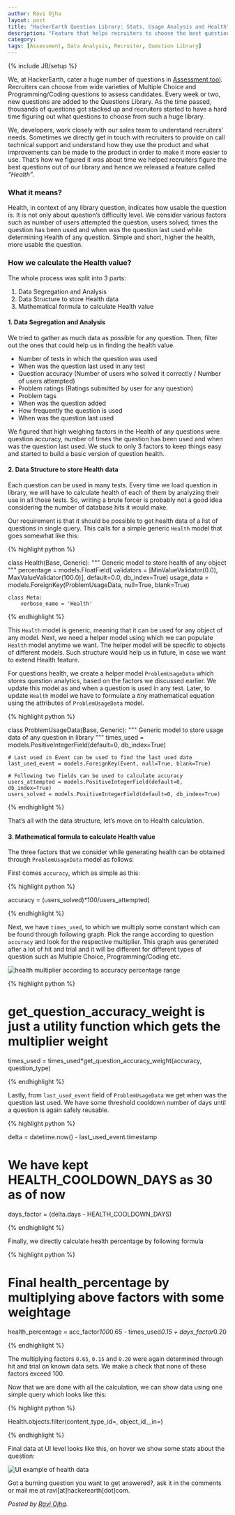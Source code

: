 ```yaml
---
author: Ravi Ojha
layout: post
title: "HackerEarth Question Library: Stats, Usage Analysis and Health"
description: "Feature that helps recruiters to choose the best questions for candidate assessment out of thousands of questions we serve in our library"
category:
tags: [Assessment, Data Analysis, Recruiter, Question Library]
---
```

{% include JB/setup %}


We, at HackerEarth, cater a huge number of questions in [Assessment tool](http://hackerearth.com/recruit/assessment/).
Recruiters can choose from wide varieties of Multiple Choice and Programming/Coding questions to assess candidates.
Every week or two, new questions are added to the Questions Library.
As the time passed, thousands of questions got stacked up and recruiters started to have a hard time figuring out what questions to choose from such a huge library.

We, developers, work closely with our sales team to understand recruiters’ needs.
Sometimes we directly get in touch with recruiters to provide on call technical support and
understand how they use the product and what improvements can be made to the product in order to make it more easier to use.
That’s how we figured it was about time we helped recruiters figure the best questions out of our library and hence we released a feature called *“Health”*.


### What it means? ###

Health, in context of any library question, indicates how usable the question is.
It is not only about question’s difficulty level.
We consider various factors such as number of users attempted the question, users solved, times the question has been used and
when was the question last used while determining Health of any question.
Simple and short, higher the health, more usable the question.


### How we calculate the Health value? ###

The whole process was split into 3 parts:

  1. Data Segregation and Analysis
  2. Data Structure to store Health data
  3. Mathematical formula to calculate Health value


#### 1. Data Segregation and Analysis ####

We tried to gather as much data as possible for any question. Then, filter out the ones that could help us in finding the health value.

 - Number of tests in which the question was used
 - When was the question last used in any test
 - Question accuracy (Number of users who solved it correctly / Number of users attempted)
 - Problem ratings (Ratings submitted by user for any question)
 - Problem tags
 - When was the question added
 - How frequently the question is used
 - When was the question last used

We figured that high weighing factors in the Health of any questions were question accuracy, number of times the question has been used and when was the question last used.
We stuck to only 3 factors to keep things easy and started to build a basic version of question health.

#### 2. Data Structure to store Health data ####

Each question can be used in many tests.
Every time we load question in library,
we will have to calculate health of each of them by analyzing their use in all those tests.
So, writing a brute forcer is probably not a good idea considering the number of database hits it would make.

Our requirement is that it should be possible to get health data of a list of questions in single query.
This calls for a simple generic `Health` model that goes somewhat like this:

{% highlight python %}

class Health(Base, Generic):
    """
    Generic model to store health of any object
    """
    percentage = models.FloatField(
        validators = [MinValueValidator(0.0), MaxValueValidator(100.0)],
        default=0.0, db_index=True)
    usage_data = models.ForeignKey(ProblemUsageData, null=True, blank=True)

    class Meta:
        verbose_name = 'Health'

{% endhighlight %}

This `Health` model is generic, meaning that it can be used for any object of any model.
Next, we need a helper model using which we can populate `Health` model anytime we want.
The helper model will be specific to objects of different models.
Such structure would help us in future, in case we want to extend Health feature.

For questions health, we create a helper model `ProblemUsageData` which stores question analytics,
based on the factors we discussed earlier.
We update this model as and when a question is used in any test.
Later, to update `Health` model we have to formulate a *tiny* mathematical equation using the attributes of `ProblemUsageData` model.

{% highlight python %}

class ProblemUsageData(Base, Generic):
    """
    Generic model to store usage data of any question in library
    """
    times_used = models.PositiveIntegerField(default=0, db_index=True)

    # Last used in Event can be used to find the last used date
    last_used_event = models.ForeignKey(Event, null=True, blank=True)

    # Following two fields can be used to calculate accuracy
    users_attempted = models.PositiveIntegerField(default=0, db_index=True)
    users_solved = models.PositiveIntegerField(default=0, db_index=True)

{% endhighlight %}

That’s all with the data structure, let’s move on to Health calculation.

#### 3. Mathematical formula to calculate Health value ####

The three factors that we consider while generating health can be obtained through `ProblemUsageData` model as follows:

First comes `accuracy`, which as simple as this:

{% highlight python %}

accuracy = (users_solved)*100/users_attempted)

{% endhighlight %}

Next, we have `times_used`, to which we multiply some constant which can be found through following graph.
Pick the range according to question `accuracy` and look for the respective multiplier.
This graph was generated after a lot of hit and trial and it will be different for different types of question such as Multiple Choice, Programming/Coding etc.

<img alt="health multiplier according to accuracy percentage range" src="/images/health_example_multiplier_graph.png"/>

{% highlight python %}

# get_question_accuracy_weight is just a utility function which gets the multiplier weight
times_used = times_used*get_question_accuracy_weight(accuracy, question_type)

{% endhighlight %}

Lastly, from `last_used_event` field of `ProblemUsageData` we get when was the question last used.
We have some threshold cooldown number of days until a question is again safely reusable.

{% highlight python %}

delta = datetime.now() - last_used_event.timestamp
# We have kept HEALTH_COOLDOWN_DAYS as 30 as of now
days_factor = (delta.days - HEALTH_COOLDOWN_DAYS)

{% endhighlight %}

Finally, we directly calculate health percentage by following formula

{% highlight python %}

# Final health_percentage by multiplying above factors with some weightage
health_percentage = acc_factor*100*0.65 - times_used*0.15 + days_factor*0.20

{% endhighlight %}

The multiplying factors `0.65`, `0.15` and `0.20` were again determined through hit and trial on known data sets.
We make a check that none of these factors exceed 100.


Now that we are done with all the calculation, we can show data using one simple query which looks like this:

{% highlight python %}

Health.objects.filter(content_type_id=<id of question type>, object_id__in=<question ids>)

{% endhighlight %}

Final data at UI level looks like this, on hover we show some stats about the question:

<img alt="UI example of health data" src="/images/health_ui_screen.png"/>

Got a burning question you want to get answered?, ask it in the comments or mail me at ravi[at]hackerearth[dot]com.

*Posted by [Ravi Ojha](http://hackerearth.com/users/akatsuki).*
